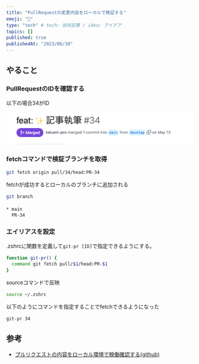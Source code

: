 ```yaml
---
title: "PullRequestの変更内容をローカルで検証する"
emoji: "📄"
type: "tech" # tech: 技術記事 / idea: アイデア
topics: []
published: true
publishedAt: "2023/06/30"
---
```


## やること
### PullRequestのIDを確認する
以下の場合34がID

![pull request](../public/images/pull-request.png)

### fetchコマンドで検証ブランチを取得

```bash
git fetch origin pull/34/head:PR-34
```

fetchが成功するとローカルのブランチに追加される
```bash
git branch

* main
  PR-34
```

### エイリアスを設定
.zshrcに関数を定義して`git-pr [ID]`で指定できるようにする。
```bash
function git-pr() {
  command git fetch pull/$1/head:PR-$1
}
```

sourceコマンドで反映
```bash
source ~/.zshrc
```

以下のようにコマンドを指定することでfetchできるようになった
```bash
git-pr 34
```

## 参考
- [プルリクエストの内容をローカル環境で稼働確認する(github)](https://qiita.com/great084/items/ad74dd064a2c2bc47cff)